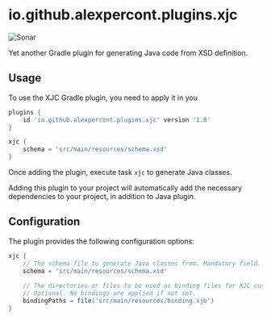 # io.github.alexpercont.plugins.xjc

![Sonar](https://github.com/alexpercont/xjc-gradle-plugin/actions/workflows/sonar.yml/badge.svg?branch=main)

Yet another Gradle plugin for generating Java code from XSD definition.

## Usage

To use the XJC Gradle plugin, you need to apply it in you

```groovy
plugins {
    id 'io.github.alexpercont.plugins.xjc' version '1.0'
}

xjc {
    schema = 'src/main/resources/schema.xsd'
}
```

Once adding the plugin, execute task `xjc` to generate Java classes.

Adding this plugin to your project will automatically add the necessary dependencies to your project, in addition to 
Java plugin.

## Configuration

The plugin provides the following configuration options:

```groovy
xjc {
    // The schema file to generate Java classes from. Mandatory field. Value given is the default.
    schema = 'src/main/resources/schema.xsd'
    
    // The directories or files to be used as binding files for XJC customization
    // Optional. No bindings are applied if not set.
    bindingPaths = file('src/main/resources/binding.xjb')
}
```
